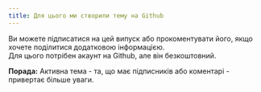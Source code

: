 ```yaml
---
title: Для цього ми створили тему на Github
---
```


Ви можете підписатися на цей випуск або прокоментувати його, якщо хочете поділитися додатковою інформацією.  
Для цього потрібен акаунт на Github, але він безкоштовний.

**Порада:** Активна тема - та, що має підписників або коментарі - привертає більше уваги.
